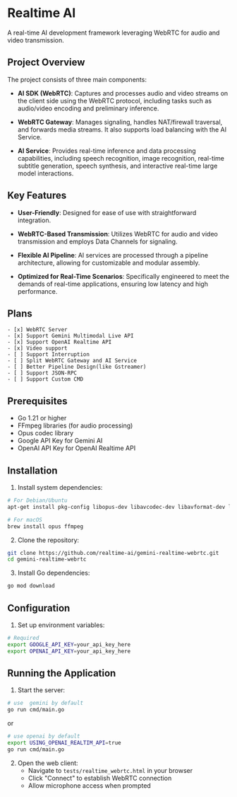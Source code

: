 # Realtime AI

A real-time AI development framework leveraging WebRTC for audio and video transmission.

## Project Overview

The project consists of three main components:

- **AI SDK (WebRTC)**: Captures and processes audio and video streams on the client side using the WebRTC protocol, including tasks such as audio/video encoding and preliminary inference.

- **WebRTC Gateway**: Manages signaling, handles NAT/firewall traversal, and forwards media streams. It also supports load balancing with the AI Service.

- **AI Service**: Provides real-time inference and data processing capabilities, including speech recognition, image recognition, real-time subtitle generation, speech synthesis, and interactive real-time large model interactions.

## Key Features

- **User-Friendly**: Designed for ease of use with straightforward integration.

- **WebRTC-Based Transmission**: Utilizes WebRTC for audio and video transmission and employs Data Channels for signaling.

- **Flexible AI Pipeline**: AI services are processed through a pipeline architecture, allowing for customizable and modular assembly.

- **Optimized for Real-Time Scenarios**: Specifically engineered to meet the demands of real-time applications, ensuring low latency and high performance.


##  Plans

```
- [x] WebRTC Server
- [x] Support Gemini Multimodal Live API
- [x] Support OpenAI Realtime API
- [x] Video support
- [ ] Support Interruption
- [ ] Split WebRTC Gateway and AI Service
- [ ] Better Pipeline Design(like Gstreamer)
- [ ] Support JSON-RPC 
- [ ] Support Custom CMD
```


## Prerequisites

- Go 1.21 or higher
- FFmpeg libraries (for audio processing)
- Opus codec library
- Google API Key for Gemini AI
- OpenAI API Key for OpenAI Realtime API

## Installation

1. Install system dependencies:

```bash
# For Debian/Ubuntu
apt-get install pkg-config libopus-dev libavcodec-dev libavformat-dev libavutil-dev libswresample-dev

# For macOS
brew install opus ffmpeg
```

2. Clone the repository:

```bash
git clone https://github.com/realtime-ai/gemini-realtime-webrtc.git
cd gemini-realtime-webrtc
```

3. Install Go dependencies:

```bash
go mod download
```

## Configuration

1. Set up environment variables:

```bash
# Required
export GOOGLE_API_KEY=your_api_key_here
export OPENAI_API_KEY=your_api_key_here
```

## Running the Application

1. Start the server:

```bash
# use  gemini by default
go run cmd/main.go
```

or 

```bash
# use openai by default
export USING_OPENAI_REALTIM_API=true
go run cmd/main.go 
```

2. Open the web client:
   - Navigate to `tests/realtime_webrtc.html` in your browser
   - Click "Connect" to establish WebRTC connection
   - Allow microphone access when prompted





